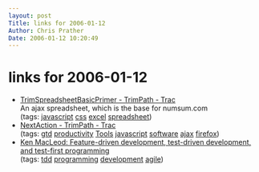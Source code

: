 ```yaml
---
layout: post
Title: links for 2006-01-12  
Author: Chris Prather
Date: 2006-01-12 10:20:49
---
```


# links for 2006-01-12
<ul class="delicious">
	<li>
		<div class="delicious-link"><a href="http://trimpath.com/project/wiki/TrimSpreadsheetBasicPrimer">TrimSpreadsheetBasicPrimer - TrimPath - Trac</a></div>
		<div class="delicious-extended">An ajax spreadsheet, which is the base for numsum.com</div>
		<div class="delicious-tags">(tags: <a href="http://del.icio.us/perigrin/javascript">javascript</a> <a href="http://del.icio.us/perigrin/css">css</a> <a href="http://del.icio.us/perigrin/excel">excel</a> <a href="http://del.icio.us/perigrin/spreadsheet">spreadsheet</a>)</div>
	</li>
	<li>
		<div class="delicious-link"><a href="http://trimpath.com/project/wiki/NextAction">NextAction - TrimPath - Trac</a></div>
		<div class="delicious-tags">(tags: <a href="http://del.icio.us/perigrin/gtd">gtd</a> <a href="http://del.icio.us/perigrin/productivity">productivity</a> <a href="http://del.icio.us/perigrin/Tools">Tools</a> <a href="http://del.icio.us/perigrin/javascript">javascript</a> <a href="http://del.icio.us/perigrin/software">software</a> <a href="http://del.icio.us/perigrin/ajax">ajax</a> <a href="http://del.icio.us/perigrin/firefox">firefox</a>)</div>
	</li>
	<li>
		<div class="delicious-link"><a href="http://bitsko.slc.ut.us/blog/test-driven-development.html">Ken MacLeod: Feature-driven development, test-driven development, and test-first programming</a></div>
		<div class="delicious-tags">(tags: <a href="http://del.icio.us/perigrin/tdd">tdd</a> <a href="http://del.icio.us/perigrin/programming">programming</a> <a href="http://del.icio.us/perigrin/development">development</a> <a href="http://del.icio.us/perigrin/agile">agile</a>)</div>
	</li>
</ul>

